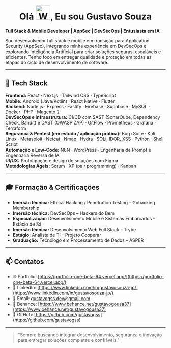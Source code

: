 <h1 align="center">Olá  <img src="https://raw.githubusercontent.com/nixin72/nixin72/master/wave.gif" 
         alt="Waving hand animated gif"
         height="45"
         width="45" />, Eu sou Gustavo Souza</h1>

**Full Stack & Mobile Developer | AppSec | DevSecOps | Entusiasta em IA**

Sou desenvolvedor full stack e mobile em transição para Application Security (AppSec), integrando minha experiência em DevSecOps e explorando Inteligência Artificial para criar soluções seguras, escaláveis e eficientes. Tenho foco em entregar qualidade e proteção em todas as etapas do ciclo de desenvolvimento de software.

---

## 🤖 Tech Stack

**Frontend:** React · Next.js · Tailwind CSS · TypeScript  
**Mobile:** Android (Java/Kotlin) · React Native · Flutter  
**Backend:** Node.js · Express · Fastify · Firebase · Supabase · MySQL · Docker · PHP · Magento 2  
**DevSecOps e Infraestrutura:** CI/CD com SAST (SonarQube, Dependency Check, Bandit) e DAST (OWASP ZAP) · GitFlow · Prometheus · Grafana · Terraform  
**Segurança & Pentest (em estudo / aplicação prática):** Burp Suite · Kali Linux · Metasploit · Netcat · Nmap · Hydra · SQLi, IDOR, XSS · Python · Shell Script  
**Automação e Low-Code:** N8N · WordPress · Engenharia de Prompt e Engenharia Reversa de IA  
**UI/UX:** Prototipação e design de soluções com Figma  
**Metodologias Ágeis:** Scrum · XP (pair programming) · Kanban  

---

## 🎓 Formação & Certificações

- **Imersão técnica:** Ethical Hacking / Penetration Testing – Gohacking Membership  
- **Imersão técnica:** DevSecOps – Hackers do Bem  
- **Especialização:** Desenvolvimento Mobile e Sistemas Embarcados – Estácio de Sá  
- **Imersão técnica:** Desenvolvimento Web Full Stack – Trybe  
- **Estágio:** Analista de TI – Projeto Cooperar  
- **Graduação:** Tecnólogo em Processamento de Dados – ASPER  

---

## 📫 Contatos

- 🌐 Portfolio: [https://portfolio-one-beta-64.vercel.app/](https://portfolio-one-beta-64.vercel.app/)  
- 💼 LinkedIn: [https://www.linkedin.com/in/gustavosouza-jp/](https://www.linkedin.com/in/gustavosouza-jp/)  
- 📧 Email: gustavogss.dev@gmail.com  
- 🎨 Behance: [https://www.behance.net/gustavogousa37](https://www.behance.net/gustavogousa37)  
- 🐙 GitHub: [https://github.com/gustavogss](https://github.com/gustavogss)  

---

> "Sempre buscando integrar desenvolvimento, segurança e inovação para entregar soluções completas e confiáveis."
